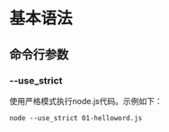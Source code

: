 # 基本语法

## 命令行参数

### --use_strict

使用严格模式执行node.js代码。示例如下：

```
node --use_strict 01-helloword.js
```
